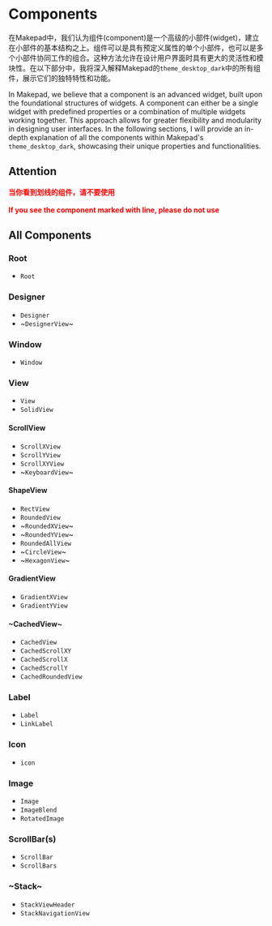 # Components

在Makepad中，我们认为组件(component)是一个高级的小部件(widget)，建立在小部件的基本结构之上。组件可以是具有预定义属性的单个小部件，也可以是多个小部件协同工作的组合。这种方法允许在设计用户界面时具有更大的灵活性和模块性。在以下部分中，我将深入解释Makepad的`theme_desktop_dark`中的所有组件，展示它们的独特特性和功能。

In Makepad, we believe that a component is an advanced widget, built upon the foundational structures of widgets. A component can either be a single widget with predefined properties or a combination of multiple widgets working together. This approach allows for greater flexibility and modularity in designing user interfaces. In the following sections, I will provide an in-depth explanation of all the components within Makepad's `theme_desktop_dark`, showcasing their unique properties and functionalities.

## Attention

<strong style="color: #FF0000">
当你看到划线的组件，请不要使用<br><br>
If you see the component marked with line, please do not use
</strong>

## All Components

### Root

- `Root`

### Designer

- `Designer`
- ~`DesignerView`~

### Window

- `Window`

### View

- `View`
- `SolidView`
#### ScrollView
- `ScrollXView`
- `ScrollYView`
- `ScrollXYView`
- ~`KeyboardView`~
#### ShapeView
- `RectView`
- `RoundedView`
- ~`RoundedXView`~   
- ~`RoundedYView`~
- `RoundedAllView`
- ~`CircleView`~
- ~`HexagonView`~
#### GradientView
- `GradientXView`
- `GradientYView`
#### ~CachedView~
- `CachedView`
- `CachedScrollXY`
- `CachedScrollX`
- `CachedScrollY`
- `CachedRoundedView`

### Label

- `Label`
- `LinkLabel`

### Icon

- `icon`

### Image

- `Image`
- `ImageBlend`
- `RotatedImage`

### ScrollBar(s)

- `ScrollBar`
- `ScrollBars`

### ~Stack~
- `StackViewHeader`
- `StackNavigationView`
  